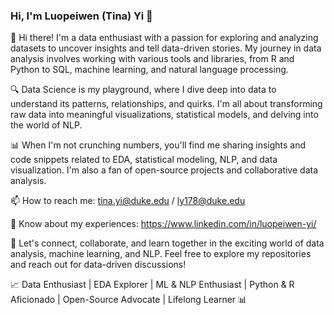 ### Hi, I'm Luopeiwen (Tina) Yi 👋

👋 Hi there! I'm a data enthusiast with a passion for exploring and analyzing datasets to uncover insights and tell data-driven stories. My journey in data analysis involves working with various tools and libraries, from R and Python to SQL, machine learning, and natural language processing.

🔍 Data Science is my playground, where I dive deep into data to understand its patterns, relationships, and quirks. I'm all about transforming raw data into meaningful visualizations, statistical models, and delving into the world of NLP.

📊 When I'm not crunching numbers, you'll find me sharing insights and code snippets related to EDA, statistical modeling, NLP, and data visualization. I'm also a fan of open-source projects and collaborative data analysis.

📫 How to reach me: tina.yi@duke.edu / ly178@duke.edu

📄 Know about my experiences: https://www.linkedin.com/in/luopeiwen-yi/

🌱 Let's connect, collaborate, and learn together in the exciting world of data analysis, machine learning, and NLP. Feel free to explore my repositories and reach out for data-driven discussions!

📈 Data Enthusiast | EDA Explorer | ML & NLP Enthusiast | Python & R Aficionado | Open-Source Advocate | Lifelong Learner 📊


